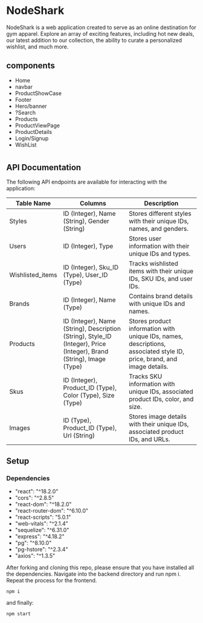 # NodeShark

NodeShark is a web application created to serve as an online destination for gym apparel. Explore an array of exciting features, including hot new deals, our latest addition to our collection, the ability to curate a personalized wishlist, and much more.

## components

- Home
- navbar
- ProductShowCase
- Footer
- Hero/banner
- ?Search
- Products
- ProductViewPage
- ProductDetails
- Login/Signup
- WishList

#

## API Documentation

The following API endpoints are available for interacting with the application:

| Table Name       | Columns                                                                                                              | Description                                                                                                            |
| ---------------- | -------------------------------------------------------------------------------------------------------------------- | ---------------------------------------------------------------------------------------------------------------------- |
| Styles           | ID (Integer), Name (String), Gender (String)                                                                         | Stores different styles with their unique IDs, names, and genders.                                                     |
| Users            | ID (Integer), Type                                                                                                   | Stores user information with their unique IDs and types.                                                               |
| Wishlisted_items | ID (Integer), Sku_ID (Type), User_ID (Type)                                                                          | Tracks wishlisted items with their unique IDs, SKU IDs, and user IDs.                                                  |
| Brands           | ID (Integer), Name (Type)                                                                                            | Contains brand details with unique IDs and names.                                                                      |
| Products         | ID (Integer), Name (String), Description (String), Style_ID (Integer), Price (Integer), Brand (String), Image (Type) | Stores product information with unique IDs, names, descriptions, associated style ID, price, brand, and image details. |
| Skus             | ID (Integer), Product_ID (Type), Color (Type), Size (Type)                                                           | Tracks SKU information with unique IDs, associated product IDs, color, and size.                                       |
| Images           | ID (Type), Product_ID (Type), Url (String)                                                                           | Stores image details with their unique IDs, associated product IDs, and URLs.                                          |

## Setup

### Dependencies

- "react": "^18.2.0"
- "cors": "^2.8.5"
- "react-dom": "^18.2.0"
- "react-router-dom": "^6.10.0"
- "react-scripts": "5.0.1"
- "web-vitals": "^2.1.4"
- "sequelize": "^6.31.0"
- "express": "^4.18.2"
- "pg": "^8.10.0"
- "pg-hstore": "^2.3.4"
- "axios": "^1.3.5"

After forking and cloning this repo, please ensure that you have installed all the dependencies. Navigate into the backend directory and run npm i. Repeat the process for the frontend.

```
npm i
```

and finally:

```
npm start
```
